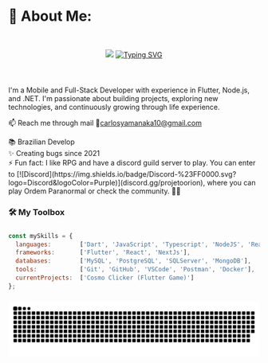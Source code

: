 # 🚀 About Me:
</br>

<p align="center">
  <img height="150" src="https://media.giphy.com/media/M9gbBd9nbDrOTu1Mqx/giphy.gif"  />
  <a href="https://git.io/typing-svg"><img src="https://readme-typing-svg.demolab.com?font=Fira+Code&pause=1000&random=false&width=435&lines=Hello+World+%F0%9F%91%8B%2C+I'm+Carlos+Yamanaka." alt="Typing SVG" /></a>
</p>
</br>

###

<p align="left">I'm a Mobile and Full-Stack Developer with experience in Flutter, Node.js, and .NET. I'm passionate about building projects, exploring new technologies, and continuously growing through life experience.</p>

📫 Reach me through mail 📧carlosyamanaka10@gmail.com

<p align="left">📚 Brazilian Develop</br>
✨ Creating bugs since 2021</br>
⚡ Fun fact: I like RPG and have a discord guild server to play. You can enter to [![Discord](https://img.shields.io/badge/Discord-%23FF0000.svg?logo=Discord&logoColor=Purple)](discord.gg/projetoorion), where you can play Ordem Paranormal or check the community. 🎲🌟</p>

### 🛠️ My Toolbox

###

```javascript
const mySkills = {
  languages:        ['Dart', 'JavaScript', 'Typescript', 'NodeJS', 'React', 'Java', 'Spring', 'C#'],
  frameworks:       ['Flutter', 'React', 'NextJs'],
  databases:        ['MySQL', 'PostgreSQL', 'SQLServer', 'MongoDB'],
  tools:            ['Git', 'GitHub', 'VSCode', 'Postman', 'Docker'],
  currentProjects:  ['Cosmo Clicker (Flutter Game)']
};
```

###

![snake gif](https://github.com/LinThitHtwe/LinThitHtwe/blob/output/github-contribution-grid-snake-dark.svg)

###
